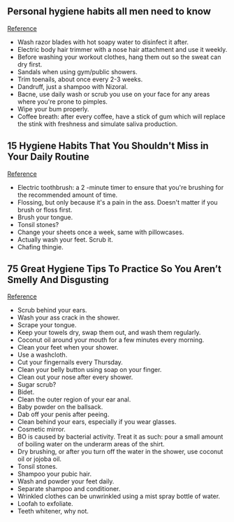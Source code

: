 ## Personal hygiene habits all men need to know
[Reference](http://www.stuff.co.nz/life-style/beauty/80777980/Personal-hygiene-habits-all-men-need-to-knoo
)

- Wash razor blades with hot soapy water to disinfect it after.
- Electric body hair trimmer with a nose hair attachment and use it weekly.
- Before washing your workout clothes, hang them out so the sweat can dry first.
- Sandals when using gym/public showers.
- Trim toenails, about once every 2-3 weeks.
- Dandruff, just a shampoo with Nizoral.
- Bacne, use daily wash or scrub you use on your face for any areas where you're prone to pimples.
- Wipe your bum properly.
- Coffee breath: after every coffee, have a stick of gum which will replace the stink with freshness and simulate saliva production.

## 15 Hygiene Habits That You Shouldn't Miss in Your Daily Routine
[Reference](http://www.primermagazine.com/2011/learn/15-hygiene-habits-that-you-shouldnt-miss-in-your-daily-routine)

- Electric toothbrush: a 2 -minute timer to ensure that you're brushing for the recommended amount of time.
- Flossing, but only because it's a pain in the ass. Doesn't matter if you brush or floss first.
- Brush your tongue.
- Tonsil stones?
- Change your sheets once a week, same with pillowcases.
- Actually wash your feet. Scrub it.
- Chafing thingie.

## 75 Great Hygiene Tips To Practice So You Aren’t Smelly And Disgusting
[Reference](https://thoughtcatalog.com/lorenzo-jensen-iii/2016/09/75-great-hygiene-tips-to-practice-so-you-arent-smelly-and-disgusting/)

- Scrub behind your ears.
- Wash your ass crack in the shower.
- Scrape your tongue.
- Keep your towels dry, swap them out, and wash them regularly.
- Coconut oil around your mouth for a few minutes every morning.
- Clean your feet when your shower.
- Use a washcloth.
- Cut your fingernails every Thursday.
- Clean your belly button using soap on your finger.
- Clean out your nose after every shower.
- Sugar scrub?
- Bidet.
- Clean the outer region of your ear anal.
- Baby powder on the ballsack.
- Dab off your penis after peeing.
- Clean behind your ears, especially if you wear glasses.
- Cosmetic mirror.
- BO is caused by bacterial activity. Treat it as such: pour a small amount of boiling water on the underarm areas of the shirt.
- Dry brushing, or after you turn off the water in the shower, use coconut oil or jojoba oil.
- Tonsil stones.
- Shampoo your pubic hair.
- Wash and powder your feet daily.
- Separate shampoo and conditioner.
- Wrinkled clothes can be unwrinkled using a mist spray bottle of water.
- Loofah to exfoliate.
- Teeth whitener, why not.

